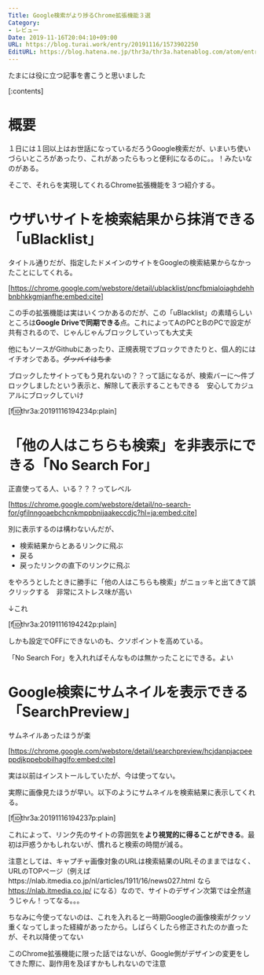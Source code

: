 ```yaml
---
Title: Google検索がより捗るChrome拡張機能３選
Category:
- レビュー
Date: 2019-11-16T20:04:10+09:00
URL: https://blog.turai.work/entry/20191116/1573902250
EditURL: https://blog.hatena.ne.jp/thr3a/thr3a.hatenablog.com/atom/entry/26006613466827189
---
```


たまには役に立つ記事を書こうと思いました

[:contents]

# 概要

１日には１回以上はお世話になっているだろうGoogle検索だが、いまいち使いづらいところがあったり、これがあったらもっと便利になるのに。。！みたいなのがある。

そこで、それらを実現してくれるChrome拡張機能を３つ紹介する。

# ウザいサイトを検索結果から抹消できる「uBlacklist」

タイトル通りだが、指定したドメインのサイトをGoogleの検索結果からなかったことにしてくれる。

[https://chrome.google.com/webstore/detail/ublacklist/pncfbmialoiaghdehhbnbhkkgmjanfhe:embed:cite]

この手の拡張機能は実はいくつかあるのだが、この「uBlacklist」の素晴らしいところは**Google Driveで同期できる**点。これによってAのPCとBのPCで設定が共有されるので、じゃんじゃんブロックしていっても大丈夫

他にもソースがGithubにあったり、正規表現でブロックできたりと、個人的にはイチオシである。~~グッバイはちま~~

ブロックしたサイトってもう見れないの？？って話になるが、検索バーに〜件ブロックしましたという表示と、解除して表示することもできる　安心してカジュアルにブロックしていけ

[f:id:thr3a:20191116194234p:plain]

# 「他の人はこちらも検索」を非表示にできる「No Search For」

正直使ってる人、いる？？？ってレベル

[https://chrome.google.com/webstore/detail/no-search-for/gfilnngoaebchcnkmppbnijaakeccdjc?hl=ja:embed:cite]

別に表示するのは構わないんだが、

- 検索結果からとあるリンクに飛ぶ
- 戻る
- 戻ったリンクの直下のリンクに飛ぶ

をやろうとしたときに勝手に「他の人はこちらも検索」がニョッキと出てきて誤クリックする　非常にストレス味が高い

↓これ

[f:id:thr3a:20191116194242p:plain]

しかも設定でOFFにできないのも、クソポイントを高めている。

「No Search For」を入れればそんなものは無かったことにできる。よい

# Google検索にサムネイルを表示できる「SearchPreview」

サムネイルあったほうが楽

[https://chrome.google.com/webstore/detail/searchpreview/hcjdanpjacpeeppdjkppebobilhaglfo:embed:cite]

実は以前はインストールしていたが、今は使ってない。

実際に画像見たほうが早い。以下のようにサムネイルを検索結果に表示してくれる。

[f:id:thr3a:20191116194237p:plain]

これによって、リンク先のサイトの雰囲気を**より視覚的に得ることができる**。最初は戸惑うかもしれないが、慣れると検索の時間が減る。

注意としては、キャプチャ画像対象のURLは検索結果のURLそのままではなく、URLのTOPページ（例えばhttps://nlab.itmedia.co.jp/nl/articles/1911/16/news027.html なら https://nlab.itmedia.co.jp/ になる）なので、サイトのデザイン次第では全然違うじゃん！ってなる。。。

ちなみに今使ってないのは、これを入れると一時期Googleの画像検索がクッソ重くなってしまった経緯があったから。しばらくしたら修正されたのか直ったが、それ以降使ってない

このChrome拡張機能に限った話ではないが、Google側がデザインの変更をしてきた際に、副作用を及ぼすかもしれないので注意

